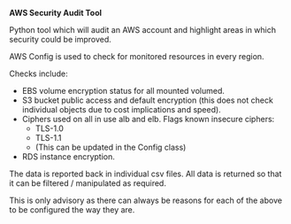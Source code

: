 **AWS Security Audit Tool**

Python tool which will audit an AWS account and highlight areas in which security could be improved. 

AWS Config is used to check for monitored resources in every region. 

Checks include:
* EBS volume encryption status for all mounted volumed.
* S3 bucket public access and default encryption (this does not check individual objects due to cost implications and speed). 
* Ciphers used on all in use alb and elb. Flags known insecure ciphers:
	* TLS-1.0
	* TLS-1.1
	* (This can be updated in the Config class)
* RDS instance encryption. 

The data is reported back in individual csv files. All data is returned so that it can be filtered / manipulated as required. 

This is only advisory as there can always be reasons for each of the above to be configured the way they are. 
